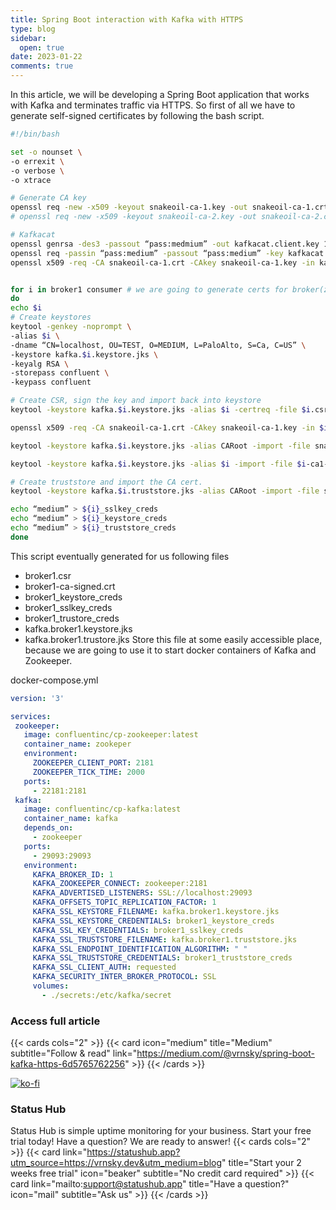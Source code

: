 ```yaml
---
title: Spring Boot interaction with Kafka with HTTPS
type: blog
sidebar:
  open: true
date: 2023-01-22
comments: true
---
```


In this article, we will be developing a Spring Boot application that works with Kafka and terminates traffic via HTTPS.
So first of all we have to generate self-signed certificates by following the bash script.

```bash
#!/bin/bash

set -o nounset \
-o errexit \
-o verbose \
-o xtrace

# Generate CA key
openssl req -new -x509 -keyout snakeoil-ca-1.key -out snakeoil-ca-1.crt -days 365 -subj ‘/CN=localhost/OU=TEST/O=MEDIUM/L=PaloAlto/S=Ca/C=US’ -passin pass:medium -passout pass:medium
# openssl req -new -x509 -keyout snakeoil-ca-2.key -out snakeoil-ca-2.crt -days 365 -subj ‘/CN=ca2.test.confluent.io/OU=TEST/O=MEDIUM/L=PaloAlto/S=Ca/C=US’ -passin pass:meduim -passout pass:medium

# Kafkacat
openssl genrsa -des3 -passout “pass:medmium” -out kafkacat.client.key 1024
openssl req -passin “pass:medium” -passout “pass:medium” -key kafkacat.client.key -new -out kafkacat.client.req -subj ‘/CN=localhost/OU=TEST/O=MEDIUM/L=PaloAlto/S=Ca/C=US’
openssl x509 -req -CA snakeoil-ca-1.crt -CAkey snakeoil-ca-1.key -in kafkacat.client.req -out kafkacat-ca1-signed.pem -days 9999 -CAcreateserial -passin “pass:medium”


for i in broker1 consumer # we are going to generate certs for broker(zookeper) and cosumer(our app)
do
echo $i
# Create keystores
keytool -genkey -noprompt \
-alias $i \
-dname “CN=localhost, OU=TEST, O=MEDIUM, L=PaloAlto, S=Ca, C=US” \
-keystore kafka.$i.keystore.jks \
-keyalg RSA \
-storepass confluent \
-keypass confluent

# Create CSR, sign the key and import back into keystore
keytool -keystore kafka.$i.keystore.jks -alias $i -certreq -file $i.csr -storepass confluent -keypass medium

openssl x509 -req -CA snakeoil-ca-1.crt -CAkey snakeoil-ca-1.key -in $i.csr -out $i-ca1-signed.crt -days 9999 -CAcreateserial -passin pass:medium

keytool -keystore kafka.$i.keystore.jks -alias CARoot -import -file snakeoil-ca-1.crt -storepass meduim -keypass medium

keytool -keystore kafka.$i.keystore.jks -alias $i -import -file $i-ca1-signed.crt -storepass medium -keypass medium

# Create truststore and import the CA cert.
keytool -keystore kafka.$i.truststore.jks -alias CARoot -import -file snakeoil-ca-1.crt -storepass medium -keypass medium

echo “medium” > ${i}_sslkey_creds
echo “medium” > ${i}_keystore_creds
echo “medium” > ${i}_truststore_creds
done
```

This script eventually generated for us following files
- broker1.csr
- broker1-ca-signed.crt
- broker1_keystore_creds
- broker1_sslkey_creds
- broker1_trustore_creds
- kafka.broker1.keystore.jks
- kafka.broker1.trustore.jks
Store this file at some easily accessible place, because we are going to use it to start docker containers of Kafka and Zookeeper.

docker-compose.yml
```yml
version: '3'

services:
 zookeeper:
   image: confluentinc/cp-zookeeper:latest
   container_name: zookeper
   environment:
     ZOOKEEPER_CLIENT_PORT: 2181
     ZOOKEEPER_TICK_TIME: 2000
   ports:
     - 22181:2181
 kafka:
   image: confluentinc/cp-kafka:latest
   container_name: kafka
   depends_on:
     - zookeeper
   ports:
     - 29093:29093
   environment:
     KAFKA_BROKER_ID: 1
     KAFKA_ZOOKEEPER_CONNECT: zookeeper:2181
     KAFKA_ADVERTISED_LISTENERS: SSL://localhost:29093
     KAFKA_OFFSETS_TOPIC_REPLICATION_FACTOR: 1
     KAFKA_SSL_KEYSTORE_FILENAME: kafka.broker1.keystore.jks
     KAFKA_SSL_KEYSTORE_CREDENTIALS: broker1_keystore_creds
     KAFKA_SSL_KEY_CREDENTIALS: broker1_sslkey_creds
     KAFKA_SSL_TRUSTSTORE_FILENAME: kafka.broker1.truststore.jks
     KAFKA_SSL_ENDPOINT_IDENTIFICATION_ALGORITHM: " "
     KAFKA_SSL_TRUSTSTORE_CREDENTIALS: broker1_truststore_creds
     KAFKA_SSL_CLIENT_AUTH: requested
     KAFKA_SECURITY_INTER_BROKER_PROTOCOL: SSL
     volumes:
       - ./secrets:/etc/kafka/secret
```

### Access full article
{{< cards cols="2" >}}
{{< card icon="medium" title="Medium" subtitle="Follow & read" link="https://medium.com/@vrnsky/spring-boot-kafka-https-6d5765762256" >}}
{{< /cards >}}

[![ko-fi](https://ko-fi.com/img/githubbutton_sm.svg)](https://ko-fi.com/J3J416GZA5)

### Status Hub
Status Hub is simple uptime monitoring for your business. Start your free trial today!
Have a question? We are ready to answer!
{{< cards cols="2" >}}
{{< card link="https://statushub.app?utm_source=https://vrnsky.dev&utm_medium=blog" title="Start your 2 weeks free trial" icon="beaker" subtitle="No credit card required" >}}
{{< card link="mailto:support@statushub.app" title="Have a question?" icon="mail" subtitle="Ask us" >}}
{{< /cards >}}
